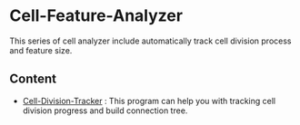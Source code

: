 # Cell-Feature-Analyzer
This series of cell analyzer include automatically track cell division process and feature size. 

## Content
- [Cell-Division-Tracker](https://github.com/xiangyu066/Cell-Feature-Analyzer/blob/main/Cell-Division-Tracker/Cell-Division-Tracker.md) : This program can help you with tracking cell division progress and build connection tree.
